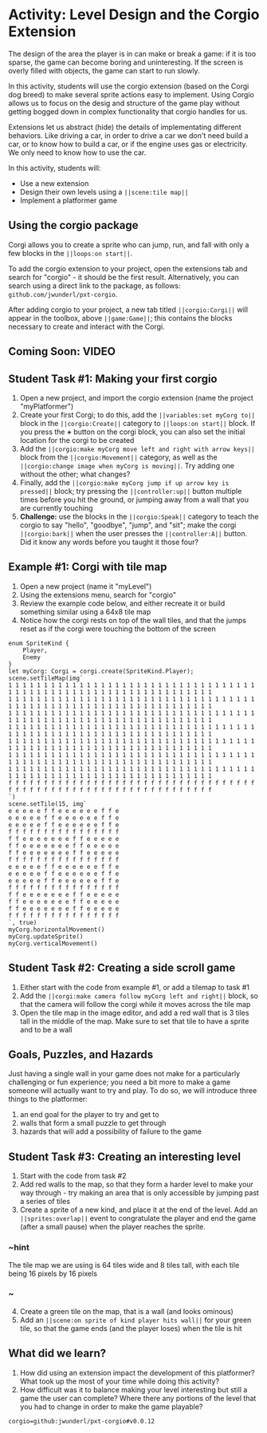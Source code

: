 # Activity: Level Design and the Corgio Extension

The design of the area the player is in can make or break a game: if it is too sparse, the game can become boring and uninteresting. If the screen is overly filled with objects, the game can start to run slowly.

In this activity, students will use the corgio extension (based on the Corgi dog breed) to make several sprite actions easy to implement. Using Corgio allows us to focus on the desig and structure of the game play without getting bogged down in complex functionality that corgio handles for us.

Extensions let us abstract (hide) the details of implementating different behaviors. Like driving a car, in order to drive a car we don't need build a car, or to know how to build a car, or if the engine uses gas or electricity. We only need to know how to use the car.

In this activity, students will:

* Use a new extension
* Design their own levels using a `||scene:tile map||`
* Implement a platformer game

## Using the corgio package

Corgi allows you to create a sprite who can jump, run, and fall with only a few blocks in the `||loops:on start||`.

To add the corgio extension to your project, open the extensions tab and search for "corgio" - it should be the first result. Alternatively, you can search using a direct link to the package, as follows: `github.com/jwunderl/pxt-corgio`.

After adding corgio to your project, a new tab titled `||corgio:Corgi||` will appear in the toolbox, above `||game:Game||`; this contains the blocks necessary to create and interact with the Corgi.

## Coming Soon: VIDEO

## Student Task #1: Making your first corgio

1. Open a new project, and import the corgio extension (name the project "myPlatformer")
2. Create your first Corgi; to do this, add the `||variables:set myCorg to||` block in the `||corgio:Create||` category to `||loops:on start||` block. If you press the **+** button on the corgi block, you can also set the initial location for the corgi to be created
3. Add the `||corgio:make myCorg move left and right with arrow keys||` block from the `||corgio:Movement||` category, as well as the `||corgio:change image when myCorg is moving||`. Try adding one without the other; what changes?
4. Finally, add the `||corgio:make myCorg jump if up arrow key is pressed||` block; try pressing the `||controller:up||` button multiple times before you hit the ground, or jumping away from a wall that you are currently touching
5. **Challenge:** use the blocks in the `||corgio:Speak||` category to teach the corgio to say "hello", "goodbye", "jump", and "sit"; make the corgi `||corgio:bark||` when the user presses the `||controller:A||` button. Did it know any words before you taught it those four?

## Example #1: Corgi with tile map

1. Open a new project (name it "myLevel")
2. Using the extensions menu, search for "corgio"
3. Review the example code below, and either recreate it or build something similar using a 64x8 tile map
4. Notice how the corgi rests on top of the wall tiles, and that the jumps reset as if the corgi were touching the bottom of the screen

```blocks
enum SpriteKind {
    Player,
    Enemy
}
let myCorg: Corgi = corgi.create(SpriteKind.Player);
scene.setTileMap(img`
1 1 1 1 1 1 1 1 1 1 1 1 1 1 1 1 1 1 1 1 1 1 1 1 1 1 1 1 1 1 1 1 1 1 1 1 1 1 1 1 1 1 1 1 1 1 1 1 1 1 1 1 1 1 1 1 1 1 1 1 1 1 1 1 
1 1 1 1 1 1 1 1 1 1 1 1 1 1 1 1 1 1 1 1 1 1 1 1 1 1 1 1 1 1 1 1 1 1 1 1 1 1 1 1 1 1 1 1 1 1 1 1 1 1 1 1 1 1 1 1 1 1 1 1 1 1 1 1 
1 1 1 1 1 1 1 1 1 1 1 1 1 1 1 1 1 1 1 1 1 1 1 1 1 1 1 1 1 1 1 1 1 1 1 1 1 1 1 1 1 1 1 1 1 1 1 1 1 1 1 1 1 1 1 1 1 1 1 1 1 1 1 1 
1 1 1 1 1 1 1 1 1 1 1 1 1 1 1 1 1 1 1 1 1 1 1 1 1 1 1 1 1 1 1 1 1 1 1 1 1 1 1 1 1 1 1 1 1 1 1 1 1 1 1 1 1 1 1 1 1 1 1 1 1 1 1 1 
1 1 1 1 1 1 1 1 1 1 1 1 1 1 1 1 1 1 1 1 1 1 1 1 1 1 1 1 1 1 1 1 1 1 1 1 1 1 1 1 1 1 1 1 1 1 1 1 1 1 1 1 1 1 1 1 1 1 1 1 1 1 1 1 
1 1 1 1 1 1 1 1 1 1 1 1 1 1 1 1 1 1 1 1 1 1 1 1 1 1 1 1 1 1 1 1 1 1 1 1 1 1 1 1 1 1 1 1 1 1 1 1 1 1 1 1 1 1 1 1 1 1 1 1 1 1 1 1 
1 1 1 1 1 1 1 1 1 1 1 1 1 1 1 1 1 1 1 1 1 1 1 1 1 1 1 1 1 1 1 1 1 1 1 1 1 1 1 1 1 1 1 1 1 1 1 1 1 1 1 1 1 1 1 1 1 1 1 1 1 1 1 1 
f f f f f f f f f f f f f f f f f f f f f f f f f f f f f f f f f f f f f f f f f f f f f f f f f f f f f f f f f f f f f f f f 
`)
scene.setTile(15, img`
e e e e e f f e e e e e e f f e 
e e e e e f f e e e e e e f f e 
e e e e e f f e e e e e e f f e 
f f f f f f f f f f f f f f f f 
f f e e e e e e e f f e e e e e 
f f e e e e e e e f f e e e e e 
f f e e e e e e e f f e e e e e 
f f f f f f f f f f f f f f f f 
e e e e e f f e e e e e e f f e 
e e e e e f f e e e e e e f f e 
e e e e e f f e e e e e e f f e 
f f f f f f f f f f f f f f f f 
f f e e e e e e e f f e e e e e 
f f e e e e e e e f f e e e e e 
f f e e e e e e e f f e e e e e 
f f f f f f f f f f f f f f f f 
`, true)
myCorg.horizontalMovement()
myCorg.updateSprite()
myCorg.verticalMovement()
```

## Student Task #2: Creating a side scroll game

1. Either start with the code from example #1, or add a tilemap to task #1
2. Add the `||corgi:make camera follow myCorg left and right||` block, so that the camera will follow the corgi while it moves across the tile map
3. Open the tile map in the image editor, and add a red wall that is 3 tiles tall in the middle of the map. Make sure to set that tile to have a sprite and to be a wall

## Goals, Puzzles, and Hazards

Just having a single wall in your game does not make for a particularly challenging or fun experience; you need a bit more to make a game someone will actually want to try and play. To do so, we will introduce three things to the platformer:

1. an end goal for the player to try and get to
2. walls that form a small puzzle to get through
3. hazards that will add a possibility of failure to the game

## Student Task #3: Creating an interesting level

1. Start with the code from task #2
2. Add red walls to the map, so that they form a harder level to make your way through - try making an area that is only accessible by jumping past a series of tiles
3. Create a sprite of a new kind, and place it at the end of the level. Add an `||sprites:overlap||` event to congratulate the player and end the game (after a small pause) when the player reaches the sprite.

### ~hint

The tile map we are using is 64 tiles wide and 8 tiles tall, with each tile being 16 pixels by 16 pixels

### ~

4. Create a green tile on the map, that is a wall (and looks ominous)
5. Add an `||scene:on sprite of kind player hits wall||` for your green tile, so that the game ends (and the player loses) when the tile is hit

## What did we learn?

1. How did using an extension impact the development of this platformer? What took up the most of your time while doing this activity?
2. How difficult was it to balance making your level interesting but still a game the user can complete? Where there any portions of the level that you had to change in order to make the game playable?

```package
corgio=github:jwunderl/pxt-corgio#v0.0.12
```